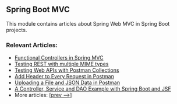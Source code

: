 ## Spring Boot MVC

This module contains articles about Spring Web MVC in Spring Boot projects.

### Relevant Articles:

- [Functional Controllers in Spring MVC](https://www.baeldung.com/spring-mvc-functional-controllers)
- [Testing REST with multiple MIME types](https://www.baeldung.com/testing-rest-api-with-multiple-media-types)
- [Testing Web APIs with Postman Collections](https://www.baeldung.com/postman-testing-collections)
- [Add Header to Every Request in Postman](https://www.baeldung.com/postman-add-headers-pre-request)
- [Uploading a File and JSON Data in Postman](https://www.baeldung.com/postman-upload-file-json)
- [A Controller, Service and DAO Example with Spring Boot and JSF](https://www.baeldung.com/jsf-spring-boot-controller-service-dao)
- More articles: [[prev -->]](/spring-boot-modules/spring-boot-mvc)
